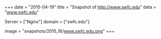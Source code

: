 
+++
date = "2015-04-19"
title = "Snapshot of http://www.swfc.edu"
data = "www.swfc.edu"

Server = ["Nginx"]
domain = ["swfc.edu"]

  image = "snapshots/2015_16/www.swfc.edu.png"
+++
#
